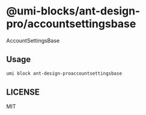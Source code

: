 # @umi-blocks/ant-design-pro/accountsettingsbase

AccountSettingsBase

## Usage

```sh
umi block ant-design-proaccountsettingsbase
```

## LICENSE

MIT

